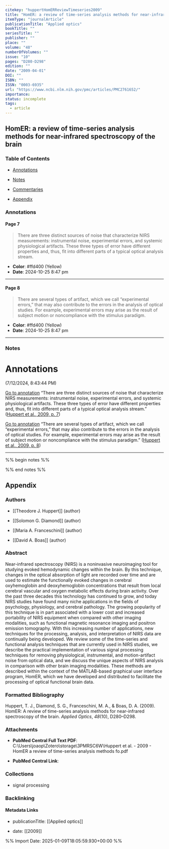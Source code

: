 ```yaml
---
citekey: "huppertHomERReviewTimeseries2009"
title: "HomER: a review of time-series analysis methods for near-infrared spectroscopy of the brain"
itemType: "journalArticle"
publicationTitle: "Applied optics"
bookTitle: ""
seriesTitle: ""
publisher: ""
place: ""
volume: "48"
numberOfVolumes: ""
issue: "10"
pages: "D280-D298"
edition: ""
date: "2009-04-01"
DOI: ""
ISBN: ""
ISSN: "0003-6935"
url: "https://www.ncbi.nlm.nih.gov/pmc/articles/PMC2761652/"
importance: 
status: incomplete
tags:
  - article
---
```


## HomER: a review of time-series analysis methods for near-infrared spectroscopy of the brain

### Table of Contents

- [Annotations](#annotations)

- [Notes](#notes)

+ [Commentaries](#commentaries)

- [Appendix](#appendix)

### Annotations




#### Page 7







> There are three distinct sources of noise that characterize NIRS measurements: instrumental noise, experimental errors, and systemic physiological artifacts. These three types of error have different properties and, thus, fit into different parts of a typical optical analysis stream.





- **Color**: #ffd400 (Yellow)
- **Date**: 2024-10-25 8:47 pm

---



#### Page 8







> There are several types of artifact, which we call “experimental errors,” that may also contribute to the errors in the analysis of optical studies. For example, experimental errors may arise as the result of subject motion or noncompliance with the stimulus paradigm.





- **Color**: #ffd400 (Yellow)
- **Date**: 2024-10-25 8:47 pm

---





### Notes



# Annotations  
(7/12/2024, 8:43:44 PM)

[Go to annotation](zotero://open-pdf/library/items/Z9AZR5F9?page=7&annotation=I8DJQF2E) “There are three distinct sources of noise that characterize NIRS measurements: instrumental noise, experimental errors, and systemic physiological artifacts. These three types of error have different properties and, thus, fit into different parts of a typical optical analysis stream.” ([Huppert et al., 2009, p. 7](zotero://select/library/items/58LU6WP9))

[Go to annotation](zotero://open-pdf/library/items/Z9AZR5F9?page=8&annotation=HRBPKUAC) “There are several types of artifact, which we call “experimental errors,” that may also contribute to the errors in the analysis of optical studies. For example, experimental errors may arise as the result of subject motion or noncompliance with the stimulus paradigm.” ([Huppert et al., 2009, p. 8](zotero://select/library/items/58LU6WP9))

---



%% begin notes %%

<!-- Write your personal notes here -->

%% end notes %%

## Appendix

### Authors


- [[Theodore J. Huppert]] (author)

- [[Solomon G. Diamond]] (author)

- [[Maria A. Franceschini]] (author)

- [[David A. Boas]] (author)



### Abstract

Near-infrared spectroscopy (NIRS) is a noninvasive neuroimaging tool for studying evoked hemodynamic changes within the brain. By this technique, changes in the optical absorption of light are recorded over time and are used to estimate the functionally evoked changes in cerebral oxyhemoglobin and deoxyhemoglobin concentrations that result from local cerebral vascular and oxygen metabolic effects during brain activity. Over the past three decades this technology has continued to grow, and today NIRS studies have found many niche applications in the fields of psychology, physiology, and cerebral pathology. The growing popularity of this technique is in part associated with a lower cost and increased portability of NIRS equipment when compared with other imaging modalities, such as functional magnetic resonance imaging and positron emission tomography. With this increasing number of applications, new techniques for the processing, analysis, and interpretation of NIRS data are continually being developed. We review some of the time-series and functional analysis techniques that are currently used in NIRS studies, we describe the practical implementation of various signal processing techniques for removing physiological, instrumental, and motion-artifact noise from optical data, and we discuss the unique aspects of NIRS analysis in comparison with other brain imaging modalities. These methods are described within the context of the MATLAB-based graphical user interface program, HomER, which we have developed and distributed to facilitate the processing of optical functional brain data.


### Formatted Bibliography

Huppert, T. J., Diamond, S. G., Franceschini, M. A., & Boas, D. A. (2009). HomER: A review of time-series analysis methods for near-infrared spectroscopy of the brain. _Applied Optics_, _48_(10), D280–D298.




### Attachments


- **PubMed Central Full Text PDF**: C:\Users\joaop\Zotero\storage\3PMRSC6W\Huppert et al. - 2009 - HomER a review of time-series analysis methods fo.pdf

- **PubMed Central Link**: 




### Collections


- signal processing





### Backlinking


#### Metadata Links


- publicationTitle: [[Applied optics]]




- date: [[2009]]





<!-- Any additional notes or comments -->


%% Import Date: 2025-01-09T18:05:59.930+00:00 %%
